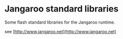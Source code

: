 Jangaroo standard libraries
==========================

Some flash standard libraries for the Jangaroo runtime.

see [http://www.jangaroo.net](http://www.jangaroo.net) 
